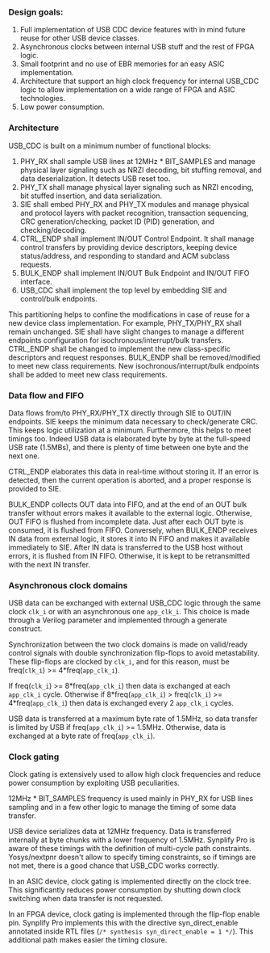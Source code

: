 ### Design goals:
1. Full implementation of USB CDC device features with in mind future reuse for other USB device classes.
2. Asynchronous clocks between internal USB stuff and the rest of FPGA logic.
3. Small footprint and no use of EBR memories for an easy ASIC implementation.
4. Architecture that support an high clock frequency for internal USB\_CDC logic to allow implementation on a wide range of FPGA and ASIC technologies.
5. Low power consumption.

### Architecture
USB\_CDC is built on a minimum number of functional blocks:

1. PHY\_RX shall sample USB lines at 12MHz * BIT\_SAMPLES and manage physical layer signaling such as NRZI decoding, bit stuffing removal, and data deserialization. It detects USB reset too.
2. PHY\_TX shall manage physical layer signaling such as NRZI encoding, bit stuffed insertion, and data serialization.
3. SIE shall embed PHY\_RX and PHY\_TX modules and manage physical and protocol layers with packet recognition, transaction sequencing, CRC generation/checking, packet ID (PID) generation, and checking/decoding.
4. CTRL\_ENDP shall implement IN/OUT Control Endpoint. It shall manage control transfers by providing device descriptors, keeping device status/address, and responding to standard and ACM subclass requests.
5. BULK\_ENDP shall implement IN/OUT Bulk Endpoint and IN/OUT FIFO interface.
6. USB\_CDC shall implement the top level by embedding SIE and control/bulk endpoints.

This partitioning helps to confine the modifications in case of reuse for a new device class implementation. For example, PHY\_TX/PHY\_RX shall remain unchanged. SIE shall have slight changes to manage a different endpoints configuration for isochronous/interrupt/bulk transfers. CTRL\_ENDP shall be changed to implement the new class-specific descriptors and request responses. BULK\_ENDP shall be removed/modified to meet new class requirements. New isochronous/interrupt/bulk endpoints shall be added to meet new class requirements.

### Data flow and FIFO
Data flows from/to PHY\_RX/PHY\_TX directly through SIE to OUT/IN endpoints. SIE keeps the minimum data necessary to check/generate CRC. This keeps logic utilization at a minimum. Furthermore, this helps to meet timings too. Indeed USB data is elaborated byte by byte at the full-speed USB rate (1.5MBs), and there is plenty of time between one byte and the next one.

CTRL_ENDP elaborates this data in real-time without storing it. If an error is detected, then the current operation is aborted, and a proper response is provided to SIE.

BULK\_ENDP collects OUT data into FIFO, and at the end of an OUT bulk transfer without errors makes it available to the external logic. Otherwise, OUT FIFO is flushed from incomplete data. Just after each OUT byte is consumed, it is flushed from FIFO. Conversely, when BULK\_ENDP receives IN data from external logic, it stores it into IN FIFO and makes it available immediately to SIE. After IN data is transferred to the USB host without errors, it is flushed from IN FIFO. Otherwise, it is kept to be retransmitted with the next IN transfer.

### Asynchronous clock domains
USB data can be exchanged with external USB\_CDC logic through the same clock `clk_i` or with an asynchronous one `app_clk_i`.
This choice is made through a Verilog parameter and implemented through a generate construct.

Synchronization between the two clock domains is made on valid/ready control signals with double synchronization flip-flops to avoid metastability. These flip-flops are clocked by `clk_i`, and for this reason, must be freq(`clk_i`) >= 4*freq(`app_clk_i`).

If freq(`clk_i`) >= 8\*freq(`app_clk_i`) then data is exchanged at each `app_clk_i` cycle.
Otherwise if 8\*freq(`app_clk_i`) > freq(`clk_i`) >= 4\*freq(`app_clk_i`) then data is exchanged every 2 `app_clk_i` cycles.

USB data is transferred at a maximum byte rate of 1.5MHz, so data transfer is limited by USB if freq(`app_clk_i`) >= 1.5MHz. Otherwise, data is exchanged at a byte rate of freq(`app_clk_i`).

### Clock gating
Clock gating is extensively used to allow high clock frequencies and reduce power consumption by exploiting USB peculiarities.

12MHz * BIT\_SAMPLES frequency is used mainly in PHY\_RX for USB lines sampling and in a few other logic to manage the timing of some data transfer.

USB device serializes data at 12MHz frequency. Data is transferred internally at byte chunks with a lower frequency of  1.5MHz.
Synplify Pro is aware of these timings with the definition of multi-cycle path constraints. Yosys/nextpnr doesn't allow to specify timing constraints, so if timings are not met, there is a good chance that USB\_CDC works correctly.

In an ASIC device, clock gating is implemented directly on the clock tree. This significantly reduces power consumption by shutting down clock switching when data transfer is not requested.

In an FPGA device, clock gating is implemented through the flip-flop enable pin.
Synplify Pro implements this with the directive syn\_direct\_enable annotated inside RTL files (`/* synthesis syn_direct_enable = 1 */`). This additional path makes easier the timing closure.
